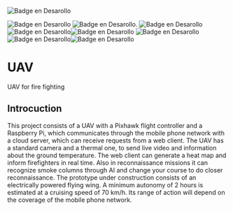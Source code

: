 ![Badge en Desarollo](https://img.shields.io/badge/STATUS-DEVELOPING-yellow)

![Badge en Desarollo](https://img.shields.io/badge/PIXHAWK-cyan) ![Badge en Desarollo](https://img.shields.io/badge/RASPBERRY%20PI-cyan).
![Badge en Desarollo](https://img.shields.io/badge/PYTHON-green)![Badge en Desarollo](https://img.shields.io/badge/NODEJS-green)![Badge en Desarollo](https://img.shields.io/badge/REACT-green)
![Badge en Desarollo](https://img.shields.io/badge/FLASK-blue)![Badge en Desarollo](https://img.shields.io/badge/EXPRESS-blue)![Badge en Desarollo](https://img.shields.io/badge/MONGODB-blue)
# UAV
UAV for fire fighting

## Introcuction
This project consists of a UAV with a Pixhawk flight controller and a Raspberry Pi, which communicates through the mobile phone network with a cloud server, which can receive requests from a web client.
The UAV has a standard camera and a thermal one, to send live video and information about the ground temperature. The web client can generate a heat map and inform firefighters in real time.
Also in reconnaissance missions it can recognize smoke columns through AI and change your course to do closer reconnaissance.
The prototype under construction consists of an electrically powered flying wing. A minimum autonomy of 2 hours is estimated at a cruising speed of 70 km/h. Its range of action will depend on the coverage of the mobile phone network.
